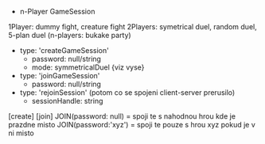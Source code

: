  * n-Player GameSession

1Player: dummy fight, creature fight
2Players: symetrical duel, random duel, 5-plan duel
(n-players: bukake party)


 * type: 'createGameSession'
    - password: null/string
    - mode: symmetricalDuel {viz vyse}
 * type: 'joinGameSession'
    - password: null/string
 * type: 'rejoinSession' (potom co se spojeni client-server prerusilo)
    - sessionHandle: string

 
[create] [join]
JOIN(password: null) = spoji te s nahodnou hrou kde je prazdne misto
JOIN(password:'xyz') = spoji te pouze s hrou xyz pokud je v ni misto


